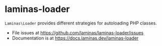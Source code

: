 # laminas-loader

`Laminas\Loader` provides different strategies for autoloading PHP classes.


- File issues at https://github.com/laminas/laminas-loader/issues
- Documentation is at https://docs.laminas.dev/laminas-loader
